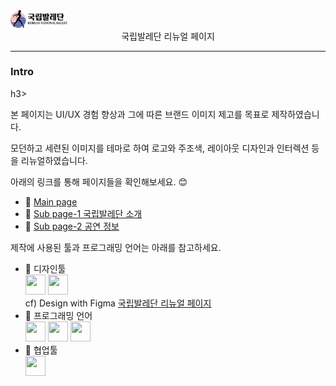 <img src="./images/comm/logo-black.png" width="18%"> 
<center>국립발레단 리뉴얼 페이지</center>

---

<h3>Intro</h3>h3>

본 페이지는
UI/UX 경험 향상과 그에 따른 브랜드 이미지 제고를 목표로 제작하였습니다.

모던하고 세련된 이미지를 테마로 하여
로고와 주조색, 레이아웃 디자인과 인터렉션 등을 리뉴얼하였습니다.

아래의 링크를 통해 페이지들을 확인해보세요. :blush:

- :small_orange_diamond: <a href="https://chkim9910.github.io/KNB-Renewal/">Main page</a>
- :small_orange_diamond: <a href="https://chkim9910.github.io/KNB-Renewal/sub1">Sub page-1 국립발레단 소개</a>
- :small_orange_diamond: <a href="https://chkim9910.github.io/KNB-Renewal/sub2">Sub page-2 공연 정보</a>

제작에 사용된 툴과 프로그래밍 언어는 아래를 참고하세요.

- :small_blue_diamond: 디자인툴 <br>
  <img height="32" width="32" src="https://cdn.jsdelivr.net/npm/simple-icons@v11/icons/figma.svg" /> <img height="32" width="32" src="https://cdn.jsdelivr.net/npm/simple-icons@v11/icons/adobephotoshop.svg" /> <br>
  cf) Design with Figma <a href="https://www.figma.com/file/Cl8l0xViAvpO7k100UhVrT/%EA%B5%AD%EB%A6%BD%EB%B0%9C%EB%A0%88%EB%8B%A8?type=design&node-id=0%3A1&mode=design&t=OUFoSFTYoxJQC6MN-1">국립발레단 리뉴얼 페이지</a>
  <br>
- :small_blue_diamond: 프로그래밍 언어 <br>
  <img height="32" width="32" src="https://unpkg.com/simple-icons@v11/icons/html5.svg" /> <img height="32" width="32" src="https://cdn.jsdelivr.net/npm/simple-icons@v11/icons/css3.svg" /> <img height="32" width="32" src="https://cdn.jsdelivr.net/npm/simple-icons@v11/icons/javascript.svg" />
  <br>
- :small_blue_diamond: 협업툴 <br>
  <img height="32" width="32" src="https://cdn.jsdelivr.net/npm/simple-icons@v11/icons/github.svg" />
